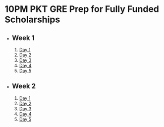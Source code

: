 # 10PM PKT GRE Prep for Fully Funded Scholarships

- ## Week 1

   1. [Day 1](https://www.facebook.com/iCodeguru/videos/1846096119254068)
   2. [Day 2](https://www.facebook.com/iCodeguru/videos/588586904143677)
   3. [Day 3](https://www.facebook.com/iCodeguru/videos/2523128037892957)
   4. [Day 4](https://www.facebook.com/iCodeguru/videos/921437620113273)
   5. [Day 5](https://www.facebook.com/iCodeguru/videos/617723177316408)

- ## Week 2

   1. [Day 1](https://www.facebook.com/iCodeguru/videos/1549451529059998)
   2. [Day 2](https://www.facebook.com/watch/?v=580233478244946)
   3. [Day 3](https://www.facebook.com/iCodeguru/videos/950215153748030)
   4. [Day 4](https://www.facebook.com/iCodeguru/videos/1688578362000314)
   5. [Day 5](https://www.facebook.com/iCodeguru/videos/489093020589451)

<!-- - ## Week 3

   1. [Day 1](https://www.facebook.com/iCodeguru/videos/1849757335769831)
   2. [Day 2](https://www.facebook.com/iCodeguru/videos/511933508130997)
   3. [Day 3](https://www.facebook.com/watch/?v=630843676142341)
   4. [Day 4]()
   5. [Day 5](https://www.facebook.com/iCodeguru/videos/915754277063218) -->

<!-- - ## Week 

   1. [Day 1]()
   2. [Day 2]()
   3. [Day 3]()
   4. [Day 4]()
   5. [Day 5]() -->